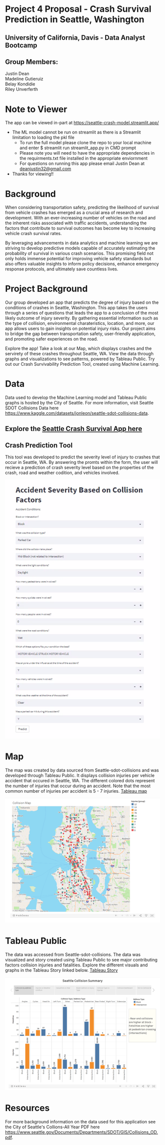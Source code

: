 # Project 4 Proposal - Crash Survival Prediction in Seattle, Washington
## University of California, Davis - Data Analyst Bootcamp
## Group Members: 
Justin Dean</br>Madeline Gutieruiz</br>Belay Kondidie</br>Riley Unverferth

# Note to Viewer
The app can be viewed in-part at https://seattle-crash-model.streamlit.app/
- The ML model cannot be run on streamlit as there is a Streamlit limitation to loading the pkl file
  - To run the full model please clone the repo to your local machine and enter $ streamlit run streamlit_app.py in CMD prompt
  - Please note you will need to have the appropriate dependencies in the requirments.txt file installed in the appropriate enviornment
  - For questions on running this app please email Justin Dean at deanjustin32@gmail.com
 - Thanks for viewing!!

# Background 
When considering transportation safety, predicting the likelihood of survival from vehicle crashes has emerged as a crucial area of research and development. With an ever-increasing number of vehicles on the road and the inherent risks associated with traffic accidents, understanding the factors that contribute to survival outcomes has become key to increasing vehicle crash survival rates.

By leveraging advancements in data analytics and machine learning we are striving to develop predictive models capable of accurately estimating the probability of survival in various crash scenarios. This promising field not only holds immense potential for improving vehicle safety standards but also offers valuable insights to inform policy decisions, enhance emergency response protocols, and ultimately save countless lives.

# Project Background
Our group developed an app that predicts the degree of injury based on the conditions of crashes in Seattle, Washington. This app takes the users through a series of questions that leads the app to a conclusion of the most likely outcome of injury severity. By gathering essential information such as the type of collision, environmental charateristics, location, and more, our app allows users to gain insights on potential injury risks. Our project aims to bridge the gap between transportation safety, user-friendly application, and promoting safer experiences on the road.

Explore the app! Take a look at our Map, which displays crashes and the servirety of these crashes throughout Seattle, WA. View the data through graphs and visualizations to see patterns, powered by Tableau Public. Try out our Crash Survivability Prediction Tool, created using Machine Learning. 

# Data
Data used to develop the Machine Learning model and Tableau Public graphs is hosted by the City of Seattle. For more information, visit Seattle SDOT Collisions Data here https://www.kaggle.com/datasets/jonleon/seattle-sdot-collisions-data.

## Explore the [Seattle Crash Survival App here](https://seattlecrashmodel.streamlit.app/)

## Crash Prediction Tool
This tool was developed to predict the severity level of injury to crashes that occur in Seattle, WA. By answering the promts within the form, the user will recieve a prediction of crash severity level based on the properties of the crash, road and weather codition, and vehicles involved.

![Prediction tool](https://github.com/deanjustin32/seattle_crash_model/blob/main/images/Prediction_tool.png)

# Map
The map was created by data sourced from Seattle-sdot-collisions and was developed through Tableau Public. It displays collision injuries per vehicle accident that occured in Seattle, WA. The different colored dots represent the number of injuries that occur during an accident. Note that the most common number of injuries per accident is 5 - 7 injuries.
[Tableau map](https://public.tableau.com/shared/NMB933XG5?:display_count=n&:origin=viz_share_link)

![Tableau Story](https://github.com/deanjustin32/seattle_crash_model/blob/main/images/Tableau_map.png)

# Tableau Public
The data was accessed from Seattle-sdot-collisions. The data was visualized and story created using Tableau Public to see major contributing factors collision injuries and fatalities. Explore the different visuals and graphs in the Tableau Story linked below. 
[Tableau Story](https://public.tableau.com/shared/9KKDG6SJD?:display_count=n&:origin=viz_share_link)

![Tableau Story](https://github.com/deanjustin32/seattle_crash_model/blob/main/images/Tableau_story.png)

# Resources
For more background information on the data used for this application see the City of Seattle's Collions-All Year PDF here https://www.seattle.gov/Documents/Departments/SDOT/GIS/Collisions_OD.pdf.

